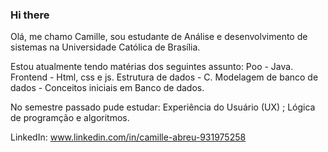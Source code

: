 ### Hi there

Olá, me chamo Camille, sou estudante de Análise e desenvolvimento de sistemas na Universidade Católica de Brasília.

Estou atualmente tendo matérias dos seguintes assunto: Poo - Java. Frontend - Html, css e js. Estrutura de dados - C. Modelagem de banco de dados - Conceitos iniciais em Banco de dados.

No semestre passado pude estudar: Experiência do Usuário (UX) ; Lógica de programção e algoritmos.

LinkedIn: www.linkedin.com/in/camille-abreu-931975258
